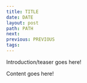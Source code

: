 ```yaml
---
title: TITLE
date: DATE
layout: post
path: PATH
next:
previous: PREVIOUS
tags:
---
```


Introduction/teaser goes here!

<div class='fold'></div>

Content goes here!
